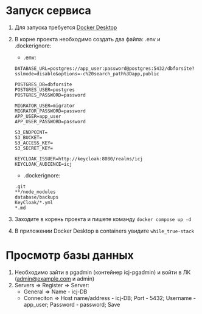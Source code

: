 # Запуск сервиса
1. Для запуска требуется [Docker Desktop](https://desktop.docker.com/win/main/amd64/Docker%20Desktop%20Installer.exe?utm_source=docker&utm_medium=webreferral&utm_campaign=docs-driven-download-win-amd64)
2. В корне проекта необходимо создать два файла: .env и .dockerignore:
    - .env:
    ```
    DATABASE_URL=postgres://app_user:password@postgres:5432/dbforsite?sslmode=disable&options=-c%20search_path%3Dapp,public

    POSTGRES_DB=dbforsite
    POSTGRES_USER=postgres
    POSTGRES_PASSWORD=password

    MIGRATOR_USER=migrator
    MIGRATOR_PASSWORD=password
    APP_USER=app_user
    APP_USER_PASSWORD=password

    S3_ENDPOINT=
    S3_BUCKET=
    S3_ACCESS_KEY=
    S3_SECRET_KEY=

    KEYCLOAK_ISSUER=http://keycloak:8080/realms/icj
    KEYCLOAK_AUDIENCE=icj
    ```

    - .dockerignore:
    ```
    .git
    **/node_modules
    database/backups
    KeyCloak/*.yml
    *.md
    ```
3. Заходите в корень проекта и пишете команду `docker compose up -d`
4. В приложении Docker Desktop в containers увидите `while_true-stack`

# Просмотр базы данных
1. Необходимо зайти в pgadmin (контейнер icj-pgadmin) и войти в ЛК (admin@example.com и admin)
2. Servers => Register => Server:
    - General => Name - icj-DB
    - Conneciton => Host name/address - icj-DB; Port - 5432; Username - app_user; Password - password; Save


